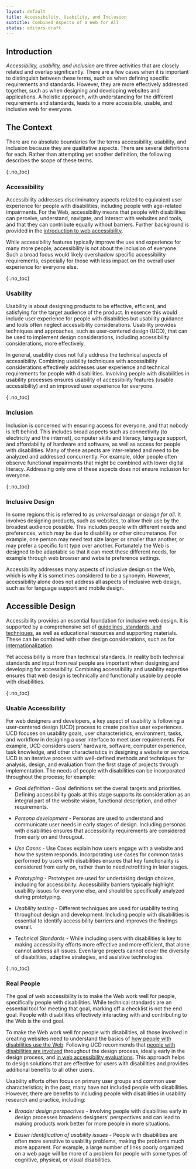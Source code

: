 ```yaml
---
layout: default
title: Accessibility, Usability, and Inclusion
subtitle: Combined Aspects of a Web for All
status: editors-draft
---
```


## Introduction

*Accessibility, usability, and inclusion* are three activities that are closely related and overlap significantly. There are a few cases when it is important to distinguish between these terms, such as when defining specific requirements and standards. However, they are more effectively addressed together, such as when designing and developing websites and applications. A holistic approach, with understanding for the different requirements and standards, leads to a more accessible, usable, and inclusive web for everyone.

## The Context

There are no absolute boundaries for the terms accessibility, usability, and inclusion because they are qualitative aspects. There are several definitions for each. Rather than attempting yet another definition, the following describes the scope of these terms.

{:.no_toc}
### Accessibility

Accessibility addresses discriminatory aspects related to equivalent user experience for people with disabilities, including people with age-related impairments. For the Web, accessibility means that people with disabilities can perceive, understand, navigate, and interact with websites and tools, and that they can contribute equally without barriers. Further background is provided in the [introduction to web accessibility](/standards/webdesign/accessibility).

While accessibility features typically improve the use and experience for many more people, accessibility is not about the inclusion of everyone. Such a broad focus would likely overshadow specific accessibility requirements, especially for those with less impact on the overall user experience for everyone else.

{:.no_toc}
### Usability

Usability is about designing products to be effective, efficient, and satisfying for the target audience of the product. In essence this would include user experience for people with disabilities but usability guidance and tools often neglect accessibility considerations. Usability provides techniques and approaches, such as user-centered design (UCD), that can be used to implement design considerations, including accessibility considerations, more effectively.

In general, usability does not fully address the technical aspects of accessibility. Combining usability techniques with accessibility considerations effectively addresses user experience and technical requirements for people with disabilities. Involving people with disabilities in usability processes ensures usability of accessibility features (usable accessibility) and an improved user experience for everyone.

{:.no_toc}
### Inclusion

Inclusion is concerned with ensuring access for everyone, and that nobody is left behind. This includes broad aspects such as connectivity (to electricity and the internet), computer skills and literacy, language support, and affordability of hardware and software, as well as access for people with disabilities. Many of these aspects are inter-related and need to be analyzed and addressed concurrently. For example, older people often observe functional impairments that might be combined with lower digital literacy. Addressing only one of these aspects does not ensure inclusion for everyone.

{:.no_toc}
### Inclusive Design

In some regions this is referred to as *universal design* or *design for all*. It involves designing products, such as websites, to allow their use by the broadest audience possible. This includes people with different needs and preferences, which may be due to disability or other circumstance. For example, one person may need text size larger or smaller than another, or may prefer a specific font type over another. Fortunately the Web is designed to be adaptable so that it can meet these different needs, for example through web browser and website preference settings.

Accessibility addresses many aspects of inclusive design on the Web, which is why it is sometimes considered to be a synonym. However, accessibility alone does not address all aspects of inclusive web design, such as for language support and mobile design.

## Accessible Design

Accessibility provides an essential foundation for inclusive web design. It is supported by a comprehensive set of [guidelines, standards, and techniques](https://www.w3.org/WAI/guid-tech.html), as well as educational resources and supporting materials. These can be combined with other design considerations, such as for [internationalization](https://www.w3.org/International/).

Yet accessibility is more than technical standards. In reality both technical standards and input from real people are important when designing and developing for accessibility. Combining accessibility and usability expertise ensures that web design is technically and functionally usable by people with disabilities.

{:.no_toc}
### Usable Accessibility

For web designers and developers, a key aspect of usability is following a user-centered design (UCD) process to create positive user experiences. <abbr>UCD</abbr> focuses on usability goals, user characteristics, environment, tasks, and workflow in designing a user interface to meet user requirements. For example, <abbr>UCD</abbr> considers users' hardware, software, computer experience, task knowledge, and other characteristics in designing a website or service. <abbr>UCD</abbr> is an iterative process with well-defined methods and techniques for analysis, design, and evaluation from the first stage of projects through implementation. The needs of people with disabilities can be incorporated throughout the process; for example:

* *Goal definition* - Goal definitions set the overall targets and priorities. Defining accessibility goals at this stage supports its consideration as an integral part of the website vision, functional description, and other requirements.

* *Persona development* - Personas are used to understand and communicate user needs in early stages of design. Including personas with disabilities ensures that accessibility requirements are considered from early on and througout.

* *Use Cases* - Use Cases explain how users engage with a website and how the system responds. Incorporating use cases for common tasks performed by users with disabilities ensures that key functionality is considered from early on, rather than to need retrofitting in later stages.

* *Prototyping* - Prototypes are used for undertaking design choices, including for accessibility. Accessibility barriers typically highlight usability issues for everyone else, and should be specifically analyzed during prototyping.

* *Usability testing* - Different techniques are used for usability testing throughout design and development. Including people with disabilities is essential to identify accessibility barriers and improves the findings overall.

* *Technical Standards* - While including users with disabilities is key to making accessibility efforts more effective and more efficient, that alone cannot address all issues. Even large projects cannot cover the diversity of disabilities, adaptive strategies, and assistive technologies.

{:.no_toc}
### Real People

The goal of web accessibility is to make the Web work well for people, specifically people with disabilities. While technical standards are an essential tool for meeting that goal, marking off a checklist is not the end goal. People with disabilities effectively interacting with and contributing to the Web is the end goal.

To make the Web work well for people with disabilities, all those involved in creating websites need to understand the basics of [how people with disabilities use the Web](/WAI/intro/people-use-web). Following <abbr>UCD</abbr> recommends that [people with disabilities are involved](/WAI/users/involving) throughout the design process, ideally early in the design process, and [in web accessibility evaluations](/WAI/eval/users). This approach helps to design solutions that are effective for users with disabilities and provides additional benefits to all other users.

Usability efforts often focus on primary user groups and common user characteristics; in the past, many have not included people with disabilities. However, there are benefits to including people with disabilities in usability research and practice, including:

* *Broader design perspectives* - Involving people with disabilities early in design processes broadens designers' perspectives and can lead to making products work better for more people in more situations.

* *Easier identification of usability issues* - People with disabilities are often more sensitive to usability problems, making the problems much more apparent. For example, a large number of links poorly organized on a web page will be more of a problem for people with some types of cognitive, physical, or visual disabilities.
